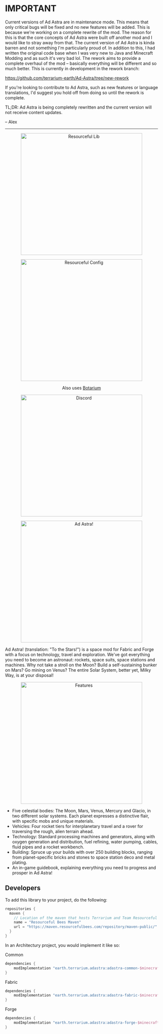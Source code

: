 # IMPORTANT

Current versions of Ad Astra are in maintenance mode. This means that only
critical bugs will be fixed and no new features will be added. This is because
we're working on a complete rewrite of the mod. The reason for this is that 
the core concepts of Ad Astra were built off another mod and I would like to
stray away from that. The current version of Ad Astra is kinda barren and
not something I'm particularly proud of. In addition to this, I had written 
the original code base when I was very new to Java and Minecraft Modding and 
as such it's very bad lol. The rework aims to provide a complete overhaul of
the mod – basically everything will be different and so much better. This is
currently in development in the rework branch:

https://github.com/terrarium-earth/Ad-Astra/tree/new-rework

If you're looking to contribute to Ad Astra, such as new features or language
translations, I'd suggest you hold off from doing so until the rework is
complete.

TL;DR: Ad Astra is being completely rewritten and the current version will not receive content updates.

– Alex

---

<a href="https://modrinth.com/mod/resourceful-lib">
    <p align="center">
        <img src="https://media.discordapp.net/attachments/1023678603289972797/1042445198183120946/BH_NU_BADGE.png" alt="Resourceful Lib" width="400"/> 
    </p>
</a>

<a href="https://modrinth.com/mod/resourceful-config">
    <p align="center">
        <img src="https://i.imgur.com/2oA0JFA.png" alt="Resourceful Config" width="400"/> 
    </p>
</a>

<div align="center">

Also uses [Botarium](https://modrinth.com/mod/botarium)
</div>

<a href="https://discord.terrarium.earth/">
    <p align="center">
        <img src="https://cdn.discordapp.com/attachments/1005798262273495041/1018731591314448495/discord.png" alt="Discord" width="400"/> 
    </p>
</a>

<a>
    <p align="center">
        <img src="https://cdn.discordapp.com/attachments/1005798262273495041/1018343461642055690/Ad_Astra.png" alt="Ad Astra!" width="400"/> 
    </p>
</a>

Ad Astra! (translation: "To the Stars!") is a space mod for Fabric and Forge with a focus on technology, travel and
exploration. We've got
everything you need to become an astronaut: rockets, space suits, space stations and machines. Why not take a stroll on
the Moon? Build a self-sustaining bunker on Mars? Go mining on Venus? The entire Solar System, better yet, Milky Way, is
at your disposal!

<a>
    <p align="center">
        <img src="https://cdn.discordapp.com/attachments/1005798262273495041/1018343462006964234/Features.png" alt="Features" width="400"/> 
    </p>
</a>

- Five celestial bodies: The Moon, Mars, Venus, Mercury and Glacio, in two different solar systems. Each planet
  expresses a distinctive flair, with specific mobs and unique materials.
- Vehicles: Four rocket tiers for interplanetary travel and a rover for traversing the rough, alien terrain ahead.
- Technology: Standard processing machines and generators, along with oxygen generation and distribution, fuel refining,
  water pumping, cables, fluid pipes and a rocket workbench.
- Building: Spruce up your builds with over 250 building blocks, ranging from planet-specific bricks and stones to space
  station deco and metal plating.
- An in-game guidebook, explaining everything you need to progress and prosper in Ad Astra!

## Developers

To add this library to your project, do the following:

```groovy
repositories {
  maven {
    // Location of the maven that hosts Terrarium and Team Resourceful's files.
    name = "Resourceful Bees Maven"
    url = "https://maven.resourcefulbees.com/repository/maven-public/"
  }
}
```

In an Architectury project, you would implement it like so:

Common

```groovy
dependencies {
    modImplementation "earth.terrarium.adastra:adastra-common-$minecraft_version:$ad_astra_version"
}
```

Fabric

```groovy
dependencies {
    modImplementation "earth.terrarium.adastra:adastra-fabric-$minecraft_version:$ad_astra_version"
}
```

Forge

```groovy
dependencies {
    modImplementation "earth.terrarium.adastra:adastra-forge-$minecraft_version:$ad_astra_version"
}
```
